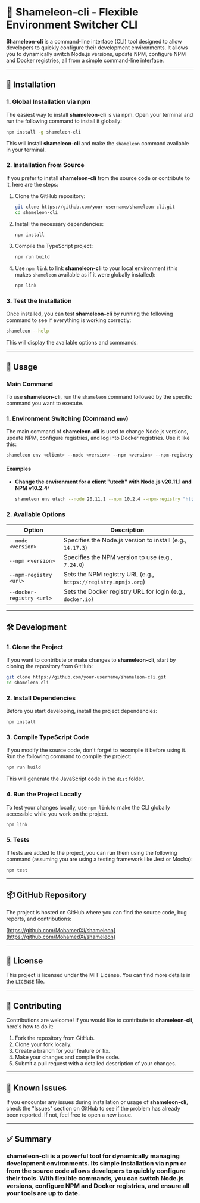 # 🦎 **Shameleon-cli** - Flexible Environment Switcher CLI

**Shameleon-cli** is a command-line interface (CLI) tool designed to allow developers to quickly configure their development environments. It allows you to dynamically switch Node.js versions, update NPM, configure NPM and Docker registries, all from a simple command-line interface.

---

## 🚀 **Installation**

### 1. **Global Installation via npm**

The easiest way to install **shameleon-cli** is via npm. Open your terminal and run the following command to install it globally:

```bash
npm install -g shameleon-cli
```

This will install **shameleon-cli** and make the `shameleon` command available in your terminal.

### 2. **Installation from Source**

If you prefer to install **shameleon-cli** from the source code or contribute to it, here are the steps:

1. Clone the GitHub repository:

   ```bash
   git clone https://github.com/your-username/shameleon-cli.git
   cd shameleon-cli
   ```

2. Install the necessary dependencies:

   ```bash
   npm install
   ```

3. Compile the TypeScript project:

   ```bash
   npm run build
   ```

4. Use `npm link` to link **shameleon-cli** to your local environment (this makes `shameleon` available as if it were globally installed):

   ```bash
   npm link
   ```

### 3. **Test the Installation**

Once installed, you can test **shameleon-cli** by running the following command to see if everything is working correctly:

```bash
shameleon --help
```

This will display the available options and commands.

---

## 📖 **Usage**

### Main Command

To use **shameleon-cli**, run the `shameleon` command followed by the specific command you want to execute.

### 1. **Environment Switching (Command `env`)**

The main command of **shameleon-cli** is used to change Node.js versions, update NPM, configure registries, and log into Docker registries. Use it like this:

```bash
shameleon env <client> --node <version> --npm <version> --npm-registry <url> --docker-registry <url>
```

#### Examples

- **Change the environment for a client "utech" with Node.js v20.11.1 and NPM v10.2.4:**

  ```bash
  shameleon env utech --node 20.11.1 --npm 10.2.4 --npm-registry "http://artifactory-iris.groupement.systeme-u.fr/artifactory/api/npm/npm-registry" --docker-registry "docker.io"
  ```

### 2. **Available Options**

| Option                    | Description                                                    |
| ------------------------- | -------------------------------------------------------------- |
| `--node <version>`        | Specifies the Node.js version to install (e.g., `14.17.3`)     |
| `--npm <version>`         | Specifies the NPM version to use (e.g., `7.24.0`)              |
| `--npm-registry <url>`    | Sets the NPM registry URL (e.g., `https://registry.npmjs.org`) |
| `--docker-registry <url>` | Sets the Docker registry URL for login (e.g., `docker.io`)     |

---

## 🛠 **Development**

### 1. **Clone the Project**

If you want to contribute or make changes to **shameleon-cli**, start by cloning the repository from GitHub:

```bash
git clone https://github.com/your-username/shameleon-cli.git
cd shameleon-cli
```

### 2. **Install Dependencies**

Before you start developing, install the project dependencies:

```bash
npm install
```

### 3. **Compile TypeScript Code**

If you modify the source code, don't forget to recompile it before using it. Run the following command to compile the project:

```bash
npm run build
```

This will generate the JavaScript code in the `dist` folder.

### 4. **Run the Project Locally**

To test your changes locally, use `npm link` to make the CLI globally accessible while you work on the project.

```bash
npm link
```

### 5. **Tests**

If tests are added to the project, you can run them using the following command (assuming you are using a testing framework like Jest or Mocha):

```bash
npm test
```

---

## 📦 **GitHub Repository**

The project is hosted on GitHub where you can find the source code, bug reports, and contributions:

[https://github.com/MohamedXi/shameleon](https://github.com/MohamedXi/shameleon)

---

## 📝 **License**

This project is licensed under the MIT License. You can find more details in the `LICENSE` file.

---

## 🔧 **Contributing**

Contributions are welcome! If you would like to contribute to **shameleon-cli**, here's how to do it:

1. Fork the repository from GitHub.
2. Clone your fork locally.
3. Create a branch for your feature or fix.
4. Make your changes and compile the code.
5. Submit a pull request with a detailed description of your changes.

---

## 🚧 **Known Issues**

If you encounter any issues during installation or usage of **shameleon-cli**, check the "Issues" section on GitHub to see if the problem has already been reported. If not, feel free to open a new issue.

---

## ✅ **Summary**

### **shameleon-cli** is a powerful tool for dynamically managing development environments. Its simple installation via npm or from the source code allows developers to quickly configure their tools. With flexible commands, you can switch Node.js versions, configure NPM and Docker registries, and ensure all your tools are up to date.
